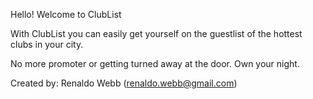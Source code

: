 Hello! Welcome to ClubList

With ClubList you can easily get yourself on the guestlist of the hottest clubs in your city.

No more promoter or getting turned away at the door. Own your night.

Created by: Renaldo Webb (renaldo.webb@gmail.com)



